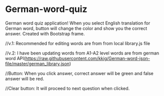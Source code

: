 # German-word-quiz
German word quiz application!
When you select English translation for German word, button will change the color and show you the correct answer.
Created with Bootstrap frame.

//v.1: Recommended for editing
words are from from local library.js file

//v.2: I have been updating words from A1-A2 level
words are from german word API(https://raw.githubusercontent.com/kkig/German-word-json-file/master/german_library.json)

//Button: 
When you click answer, correct answer will be green and false answer will be red.

//Clear button: 
It will proceed to next question when clicked.

